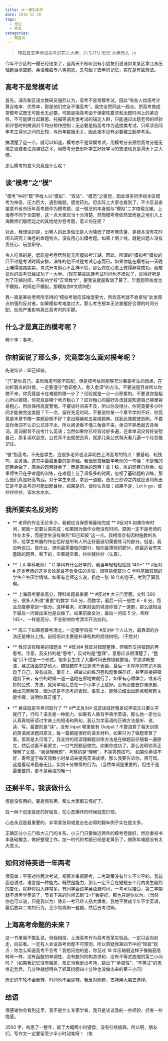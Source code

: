 ```yaml
---
title: 从一模到高考
date: 2018-12-20
tags:
  - 想法
  - 转载
categories:
  - 键盘侠
---
```


> 转载自去年参加高考的花儿大佬，向 SJTU IEEE 大佬低头（x

今年不少区的一模已经结束了，这两天不断听到有小朋友们说诸如某某区拿江苏压轴题当填空题、英语难胜专八等抱怨，又勾起了去年的记忆，实在是有些想法。

## 高考不是常模考试

首先，浦东新区语文教研员强烈认为，高考不是常模考试，因此“有些人给高考计算合格率、优秀率，那是他们完全不懂高考”。我完全赞同这一观点。把高考做成常模考试既无可能也无必要。可能是指高考由于保密性要求和出题时间上的紧迫性，不可能建立起雅思、托福等语言类考试的锚定人群，只能通过出题老师的经验和评卷时的微调对平均分稍作控制；无必要是指高考作为选拔类考试，只牵涉到同年考生得分之间的比较，与历年数据无关，因此根本没有必要建立起参考系。

<!-- more -->

搞清楚了这一点，就可以知道，模考亦不是常模考试，用模考分去预估高考分是无稽之谈或者江湖骗钱之术，用模考分去恐吓学生好好学习的想法也真是滑天下之大稽。

那么模考的意义究竟是什么呢？

## 谈“模考”之“模”

“模考”中的“模”字给人以“模拟”、“效法”、“模范”之直觉，因此很多同学视本区模考为神圣，压力巨大，遇到难题，感觉药丸。但实际上大家也看到了，不少区县直接拿外省市历年高考题作为模考题，这一做法的本身就与“模拟”二字南辕北辙。上海卷不同于全国卷，这一点大家应当十分清楚，然而模考卷依然堂而皇之地引入上海教师们敬而远之的其他地方卷考题，意义何在呢？

对此，我想说的是，出卷人的此类做法是人为降低了模考卷质量，是根本没有花时间去研究上海卷的命题特点，没有用心出模考题。如果上纲上线，就是出题人没有责任心、玩忽职守。

令人吃惊的是，低质量考卷居然能充斥模拟考江湖，因此，所谓的“模拟考”模拟的只不过是考试时间安排，演练的也不过是考试心态而已。如果你能在模考前一天晚上睡得踏踏实实，考试开考前心不乱神不慌，那么你在心态上做得非常成功，我敢说你的高考已经成功了一大半。（现在某些区连考试时间也不模拟了，说得好听是为了压缩时间，不影响学校“正常教学”，要我说就是取消了算了。毕竟题目难度也不模拟，时间也不模拟，那模拟你#文明#呢）

我一直是某些老师所坚持的“模拟考就应该难度更大，然后高考就不会紧张”此类观点的强烈反对者。如果模拟考难度过大，那么考生根本无法掌握好合理的时间分配，反而严重影响真正高考时的手脚。

## 什么才是真正的模考呢？

两个字：春考。

## 你前面说了那么多，究竟要怎么面对模考呢？

先说结论：知己知彼。

“己”是你自己。虽然难度可能不匹配，但是模考依然能够充分暴露考生的弱点。在剖析弱点的时候，一定要遵守“愈研愈入，愈入愈深”的方法。不要说题目难所以你做不来，你究竟是卡在难题的哪一步了？经验就是一点一点积累的。不要说你是粗心所以做错，你究竟是哪个地方粗心了？应对粗心的最好办法就是知道自己哪里容易粗心，然后保持高度警惕。不要说时间来不及，所以你没得分。你究竟要多少时间才能做完这类题？下一次，留好充足时间。不要说你某一个章节学的不好，你究竟是本章节哪一类题目做不好？拿出精编和五星级题典，找到此类题使劲刷。不要说你单词不认识公式背不出，所以阅读看不懂三角做不来。单词不熟悉就去背单词，高词都背不出考什么英语；当然如果你已经背过好多遍，还拿单词没背好安慰自己，那复读欢迎您。公式背不出就使劲背，就那几条公式每天看几遍一个月总能记住。

“彼”指高考。不光是学生，连很多老师也没弄明白上海高考的特点：重基础、轻技巧、高灵活。这其中最最重要的是基础。我很欣赏我数学老师的一句话：不是难的题目会做了，简单的题目就会了；而是简单的题目十拿十稳，难的题目自然会。如果师生只在乎难题的训练，在难题上花了超级多的时间，忽视了基础题的训练，那么他们真是好高骛远。对于学生来说，拿到一道题，首先三秒钟之内就应该判断出它是不是高考的可能出题目标，如果是的，请你认真做；如果不是，Let it go，该抄抄抄抄，该水水水水。

## 我所要实名反对的

- ** 老师的作业无论多少，我都应当保质保量地完成 **
#反对# 如果你有时间，那就一定要认真完成；如果因为做作业而没有时间，原因一定不是老师的作业太多，而是学生没有做到“知己知彼”这一点。我相信会有因材施教的名师，给学生布置的作业恰好是所有人所正好最迫切需要练习的部分。但是，我没听说过。做作业，选你最需要做的部分，做你最薄弱的部分，练最适合夯实基础的题目。剩下的，空着就空着，抄抄就抄抄（认真）。

- **（ A 学科老师）“ C 学科有什么好学的，我当年轻轻松松就 140+” **
#反对# 这类老师的这类言论是最不负责任的言论，很容易使部分 C 学科基础较弱的学生产生厌学情绪。如果有老师这么说，扔他一张 18 年的卷子，考到了算我输。

- ** 上海高考要拿高分，理科难题最重要 **
#反对# 大三门里面，文科 300 分，很多人所谓“重要”的数学 150 分。而数学，最后一问一般性 6 - 8 分，而且总能够拿到一些分。这样看来，如果前面的填选你错了一道题，那么就相当于最后一问做出来也是白做了。如果前面全对，最后一问扣 5 分，照样 145+，一样是高分，不会影响你考清华开法拉利。

- ** 高三了如果想要考清北，一定要学自招 **
#反对# 个人认为，最靠谱的办法还是裸分上线。自招培训主要是补课机构的摇钱树吧。（不绝对）

- ** 我应该有精美的错题本 **
#反对# 我反对错题整理，但强烈支持错题的再思考。注意，我支持的是“思考”，反对的是“整理”。意思应该很清楚了，“整理”只不过是一个形式，很多女生花了大量时间去做错题整理，字迹清晰整洁，格式版面楚楚动人，错就错在不过是流于表面，最后一本厚厚的笔记本感动了自己，没有成效。事实上，把做过的练习卷和题集保存好，甚至直接把错题剪下来，有空的时候一道一道地在原地做就行了。如果有心得体会，或者巧妙的公式、方法，就简单地汇总在一个小本子上就好。没有必要去抄录原题、给出完整解答，因为这是不思考的表现。事实上，能够总结出出题点和解题关键步骤，说明你真正懂了。

- ** 英语就是背单词就行了 **
#严正反对# 说这话就好像是说学语文只要认字就行了。行吗？语言是一种能力，如果有人靠背字典学英语，那么他一定也认认真真地研读过字典上的短语和例句。我认为学英语的正确方法是听、说、读、写。最要的是“读”。没有 Input 哪里能有 Output？不要浪费了每天训练的英语阅读题目原文，每一篇都是很好的语言材料，如果只为了做题草草了事，那真是太可惜了。我支持的阅读理解题训练方法是在做题前仔细看一遍原文，然后试着不看原文，一口气把题目做完。如果你成功了，那么说明你真正理解了文章。“阅读理解题”，考察的是“理解”，不是答题技巧。
如果你英语不好，寄希望于每天背数小时单词来提高英语成绩，那么我要告诉你，很可惜，这是看起来勤奋无比，实则十分懒惰的行为。（当然单词是重要的，但绝不是最重要的，更不是英语的唯一）

## 还剩半年，我该做什么

慌是没有用的，要是慌有用，那么大家都去慌好了。

找一两个说走就走的好朋友，在心态爆炸的时候就去打球。

心态永远是最重要的，非常紧张抑或是志在必得的翻车例子实在是太多。

正确区分小三门和大三门的关系，小三门只要做近两年的模考卷就好，然后重视书本基础概念，做好整理工作。加一时代的考题已经是老黄历了，做陈年难题没有太大意义。

## 如何对待英语一年两考

很简单：平等对待两次考试，都要准备都要考。二考政策没有什么不公平的。我前面也说过，语言是一种能力。既然是能力，那么一定不会在短短五个月内发生剧烈的变化，除非你投入非常多。有同学会说学英语费时间，一考可以接受，第二学期就不想再学英语了，节省下来的时间去刷“2+1”会更好。那也只是你以为。（当然你也可以说，只是我以为）除非一考已经人品大爆发，我绝不赞成半年不学英语，最后放弃二考的行为。至少每周刷一套题，然后去考试嘛。

## 上海高考命题的未来？

这一节里我不敢乱说，但我相信，上海高考作为高考改革实验品，一定只会向前走，向前看。一定有人会说高考命题不可预测，所以质疑我第四节中的“知彼”观点：你怎么知道高考不会考？我想问他的是，你见过 18 年压轴题这样子像脑筋急转弯一样，没有函数的单调性、没有数列的构造求和、没有不等式放缩的第三小问吗？（如果我记忆没有偏差，反正当我走出考场，跳出了“单调性”、“不等式”的思维定势后，几分钟就想明白了抓耳挠腮四十分钟也没做出来的第三小问）

历史的车轮不会倒转，时间也不会逆转。我反对刷题，支持用大脑去选择。

## 结语

很感谢你会看到这里，我不是什么专家学者，我只是谈谈我的一些经验、抒发一些情感。

3500 字，构思了一整年，敲了大概两小时键盘，没有引经据典。所以啊，朋友们，写作文一定要留至少半小时动笔呀！（笑
